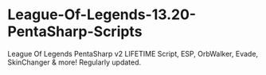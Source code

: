 # League-Of-Legends-13.20-PentaSharp-Scripts
League Of Legends PentaSharp v2 LIFETIME Script, ESP, OrbWalker, Evade, SkinChanger &amp; more! Regularly updated.
